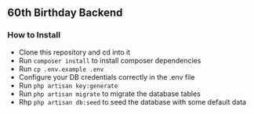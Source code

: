 
## 60th Birthday Backend

### How to Install

- Clone this repository and cd into it
- Run `composer install` to install composer dependencies
- Run `cp .env.example .env`
- Configure your DB credentials correctly in the .env file
- Run `php artisan key:generate`
- Run `php artisan migrate` to migrate the database tables
- Rhp `php artisan db:seed` to seed the database with some default data
